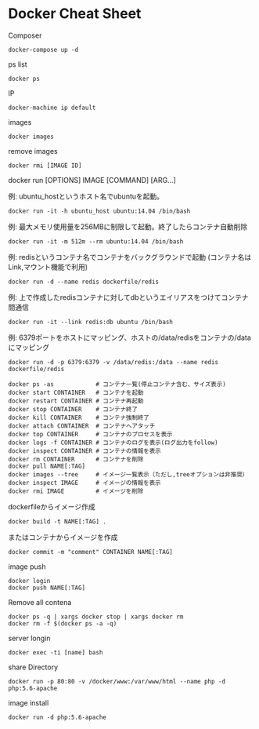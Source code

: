 
# Docker Cheat Sheet

Composer
```
docker-compose up -d
```

ps list
```
docker ps
```

IP
```
docker-machine ip default
```
images
```
docker images
```

remove images
```
docker rmi [IMAGE ID]
```

docker run [OPTIONS] IMAGE [COMMAND] [ARG...]

例: ubuntu_hostというホスト名でubuntuを起動。
```
docker run -it -h ubuntu_host ubuntu:14.04 /bin/bash
```

例: 最大メモリ使用量を256MBに制限して起動。終了したらコンテナ自動削除
```
docker run -it -m 512m --rm ubuntu:14.04 /bin/bash
```

例: redisというコンテナ名でコンテナをバックグラウンドで起動
(コンテナ名はLink,マウント機能で利用)
```
docker run -d --name redis dockerfile/redis
```

例: 上で作成したredisコンテナに対してdbというエイリアスをつけてコンテナ間通信
```
docker run -it --link redis:db ubuntu /bin/bash
```

例: 6379ポートをホストにマッピング、ホストの/data/redisをコンテナの/dataにマッピング
```
docker run -d -p 6379:6379 -v /data/redis:/data --name redis dockerfile/redis
```

```
docker ps -as            # コンテナ一覧(停止コンテナ含む、サイズ表示)
docker start CONTAINER   # コンテナを起動
docker restart CONTAINER # コンテナ再起動
docker stop CONTAINER    # コンテナ終了
docker kill CONTAINER    # コンテナ強制終了
docker attach CONTAINER  # コンテナへアタッチ
docker top CONTAINER     # コンテナのプロセスを表示
docker logs -f CONTAINER # コンテナのログを表示(ログ出力をfollow)
docker inspect CONTAINER # コンテナの情報を表示
docker rm CONTAINER      # コンテナを削除
docker pull NAME[:TAG]
docker images --tree     # イメージ一覧表示（ただし,treeオプションは非推奨）
docker inspect IMAGE     # イメージの情報を表示
docker rmi IMAGE         # イメージを削除
```

dockerfileからイメージ作成
```
docker build -t NAME[:TAG] .
```

またはコンテナからイメージを作成
```
docker commit -m "comment" CONTAINER NAME[:TAG]
```

image push
```
docker login
docker push NAME[:TAG]
```

Remove all contena
```
docker ps -q | xargs docker stop | xargs docker rm
docker rm -f $(docker ps -a -q)
```

server longin
```
docker exec -ti [name] bash
```

share Directory
```
docker run -p 80:80 -v /docker/www:/var/www/html --name php -d php:5.6-apache
```

image install
```
docker run -d php:5.6-apache
```